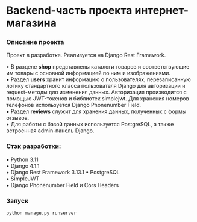 # Backend-часть проекта интернет-магазина

### Описание проекта 

Проект в разработке. Реализуется на Django Rest Framework.  
  
• В разделе **shop** представлены каталоги товаров и соответствующие им товары с основной информацией по ним и изображениями.  
• Раздел **users** хранит информацию о пользователях, перезаписанную логику стандартного класса пользователя Django для авторизации и request-методы для изменения данных. Авторизация производится с помощью JWT-токенов и библиотек simplejwt. Для хранения номеров телефонов используется Django Phonenumber Field.  
• Раздел **reviews** служит для хранения данных, полученных с формы отзывов.  
• Для работы с базой данных используется PostgreSQL, а также встроенная admin-панель Django. 

### Стэк разработки:

• Python 3.11  
• Django 4.1.1  
• Django Rest Framework 3.13.1
• PostgreSQL  
• SimpleJWT  
• Django Phonenumber Field и Cors Headers  

### Запуск

`python manage.py runserver`
